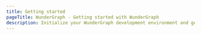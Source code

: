 ```yaml
---
title: Getting started
pageTitle: WunderGraph - Getting started with WunderGraph
description: Initialize your WunderGraph development environment and get started using WunderGraph
---
```


